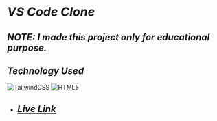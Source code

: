 # _VS Code Clone_

## _NOTE: I made this project only for educational purpose._

## _Technology Used_

![TailwindCSS](https://img.shields.io/badge/tailwindcss-%2338B2AC.svg?style=for-the-badge&logo=tailwind-css&logoColor=white)
![HTML5](https://img.shields.io/badge/html5-%23E34F26.svg?style=for-the-badge&logo=html5&logoColor=white)

- ## _[Live Link](https://legendary-dodol-1ea025.netlify.app/)_

